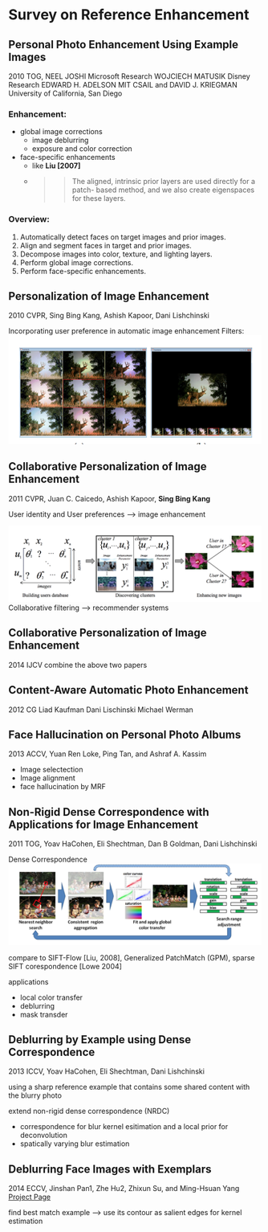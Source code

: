 # Survey on Reference Enhancement

##  Personal Photo Enhancement Using Example Images

2010 TOG, NEEL JOSHI Microsoft Research WOJCIECH MATUSIK Disney Research EDWARD H. ADELSON MIT CSAIL and  DAVID J. KRIEGMAN University of California, San Diego

### Enhancement:

 *  global image corrections
 	*  image deblurring 
 	*  exposure and color correction
 *  face-specific enhancements
 	*  like **Liu [2007]**
 	*  >> The aligned, intrinsic prior layers are used directly for a patch- based method, and we also create eigenspaces for these layers.

### Overview:

 1. Automatically detect faces on target images and prior images. 
 2. Align and segment faces in target and prior images.
 3. Decompose images into color, texture, and lighting layers. 
 4. Perform global image corrections.
 5. Perform face-specific enhancements.

##  Personalization of Image Enhancement

2010 CVPR, Sing Bing Kang, Ashish Kapoor, Dani Lishchinski

Incorporating user preference in automatic image enhancement
Filters:
![Alt text](images/2.png )

##  Collaborative Personalization of Image Enhancement

2011 CVPR, Juan C. Caicedo, Ashish Kapoor, **Sing Bing Kang**

User identity and User preferences --> image enhancement

![Alt text](images/1.png "Overview")
Collaborative filtering --> recommender systems

## Collaborative Personalization of Image Enhancement
2014 IJCV 
  combine the above two papers

## Content-Aware Automatic Photo Enhancement
2012 CG
Liad Kaufman Dani Lischinski Michael Werman

##  Face Hallucination on Personal Photo Albums
2013 ACCV, Yuan Ren Loke, Ping Tan, and Ashraf A. Kassim

* Image selectection 
* Image alignment
* face hallucination by MRF 

## Non-Rigid Dense Correspondence with Applications for Image Enhancement
2011 TOG, Yoav HaCohen, Eli Shechtman, Dan B Goldman, Dani Lishchinski

Dense Correspondence
![Alt text](images/3.png )

compare to SIFT-Flow [Liu, 2008], Generalized PatchMatch (GPM), sparse SIFT corespondence [Lowe 2004]

applications

* local color transfer
* deblurring
* mask transder


##  Deblurring by Example using Dense Correspondence

2013 ICCV, Yoav HaCohen, Eli Shechtman, Dani Lishchinski

using a sharp reference example that contains some shared content with the blurry photo

extend non-rigid dense correspondence (NRDC)

* correspondence for blur kernel esitimation and a local prior for deconvolution
* spatically varying blur estimation

##  Deblurring Face Images with Exemplars

2014 ECCV, Jinshan Pan1, Zhe Hu2, Zhixun Su, and Ming-Hsuan Yang
[Project Page](https://eng.ucmerced.edu/people/zhu/ECCV14_facedeblur.html)

find best match example --> use its contour as salient edges for kernel estimation
